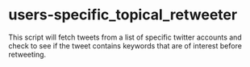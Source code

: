 # users-specific_topical_retweeter
This script will fetch tweets from a list of specific twitter accounts and check to see if the tweet contains keywords that are of interest before retweeting.
